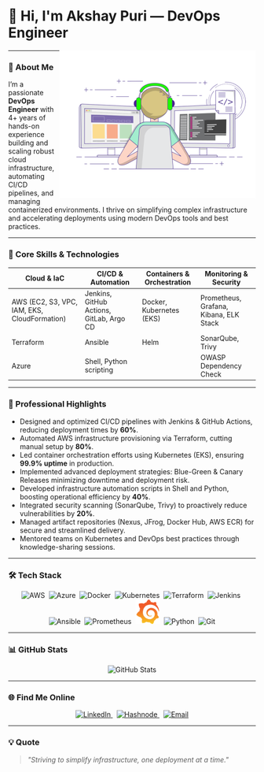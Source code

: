 # 👋 Hi, I'm Akshay Puri — DevOps Engineer

<img align="right" alt="Coding" width="400" src="https://raw.githubusercontent.com/devSouvik/devSouvik/master/gif3.gif">

---

### 🚀 About Me

I’m a passionate **DevOps Engineer** with 4+ years of hands-on experience building and scaling robust cloud infrastructure, automating CI/CD pipelines, and managing containerized environments. I thrive on simplifying complex infrastructure and accelerating deployments using modern DevOps tools and best practices.

---

### 🔧 Core Skills & Technologies

| Cloud & IaC                | CI/CD & Automation        | Containers & Orchestration | Monitoring & Security     |
|----------------------------|---------------------------|----------------------------|--------------------------|
| AWS (EC2, S3, VPC, IAM, EKS, CloudFormation) | Jenkins, GitHub Actions, GitLab, Argo CD | Docker, Kubernetes (EKS)  | Prometheus, Grafana, Kibana, ELK Stack |
| Terraform                  | Ansible                   | Helm                       | SonarQube, Trivy         |
| Azure                      | Shell, Python scripting   |                            | OWASP Dependency Check   |

---

### 💼 Professional Highlights

- Designed and optimized CI/CD pipelines with Jenkins & GitHub Actions, reducing deployment times by **60%**.  
- Automated AWS infrastructure provisioning via Terraform, cutting manual setup by **80%**.  
- Led container orchestration efforts using Kubernetes (EKS), ensuring **99.9% uptime** in production.  
- Implemented advanced deployment strategies: Blue-Green & Canary Releases minimizing downtime and deployment risk.  
- Developed infrastructure automation scripts in Shell and Python, boosting operational efficiency by **40%**.  
- Integrated security scanning (SonarQube, Trivy) to proactively reduce vulnerabilities by **20%**.  
- Managed artifact repositories (Nexus, JFrog, Docker Hub, AWS ECR) for secure and streamlined delivery.  
- Mentored teams on Kubernetes and DevOps best practices through knowledge-sharing sessions.

---

### 🛠️ Tech Stack

<p align="center">
  <img alt="AWS" src="https://cdn.jsdelivr.net/gh/devicons/devicon/icons/aws/aws-original-wordmark.svg" width="50" height="50" />&nbsp;
  <img alt="Azure" src="https://cdn.jsdelivr.net/gh/devicons/devicon/icons/azure/azure-original.svg" width="50" height="50" />&nbsp;
  <img alt="Docker" src="https://cdn.jsdelivr.net/gh/devicons/devicon/icons/docker/docker-original-wordmark.svg" width="50" height="50" />&nbsp;
  <img alt="Kubernetes" src="https://cdn.jsdelivr.net/gh/devicons/devicon/icons/kubernetes/kubernetes-plain.svg" width="50" height="50" />&nbsp;
  <img alt="Terraform" src="https://cdn.jsdelivr.net/gh/devicons/devicon/icons/terraform/terraform-original.svg" width="50" height="50" />&nbsp;
  <img alt="Jenkins" src="https://cdn.jsdelivr.net/gh/devicons/devicon/icons/jenkins/jenkins-original.svg" width="50" height="50" />&nbsp;
  <img alt="Ansible" src="https://cdn.jsdelivr.net/gh/devicons/devicon/icons/ansible/ansible-original.svg" width="50" height="50" />&nbsp;
  <img alt="Prometheus" src="https://cdn.jsdelivr.net/gh/devicons/devicon/icons/prometheus/prometheus-original.svg" width="50" height="50" />&nbsp;
  <img alt="Grafana" src="https://raw.githubusercontent.com/devicons/devicon/master/icons/grafana/grafana-original.svg" width="50" height="50" />&nbsp;
  <img alt="Python" src="https://cdn.jsdelivr.net/gh/devicons/devicon/icons/python/python-original.svg" width="50" height="50" />&nbsp;
  <img alt="Git" src="https://cdn.jsdelivr.net/gh/devicons/devicon/icons/git/git-original.svg" width="50" height="50" />
</p>

---

### 📊 GitHub Stats

<p align="center">
  <img src="https://github-readme-stats.vercel.app/api?username=akshaypuridevops&show_icons=true&theme=radical" alt="GitHub Stats" />
</p>

---

### 🌐 Find Me Online

<p align="center">
  <a href="https://linkedin.com/in/akshaypuridevops" target="_blank">
    <img alt="LinkedIn" src="https://img.shields.io/badge/LinkedIn-%230077B5.svg?&style=for-the-badge&logo=linkedin&logoColor=white" />
  </a>&nbsp;
  <a href="https://akshaypuri.hashnode.dev" target="_blank">
    <img alt="Hashnode" src="https://img.shields.io/badge/Hashnode-%23007ACC.svg?&style=for-the-badge&logo=hashnode&logoColor=white" />
  </a>&nbsp;
  <a href="mailto:akshaypuri8380@gmail.com" target="_blank">
    <img alt="Email" src="https://img.shields.io/badge/Email-D14836?style=for-the-badge&logo=gmail&logoColor=white" />
  </a>
</p>

---

### 💡 Quote

> _"Striving to simplify infrastructure, one deployment at a time."_




